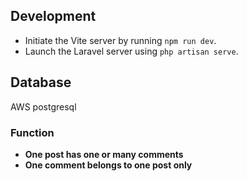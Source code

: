 ## Development

- Initiate the Vite server by running `npm run dev`.
- Launch the Laravel server using `php artisan serve`.


## Database

AWS postgresql

### Function

- **One post has one or many comments**
- **One comment belongs to one post only**
